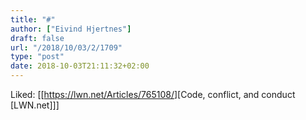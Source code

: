 ```yaml
---
title: "#"
author: ["Eivind Hjertnes"]
draft: false
url: "/2018/10/03/2/1709"
type: "post"
date: 2018-10-03T21:11:32+02:00
---
```


Liked: [[<https://lwn.net/Articles/765108/>][Code, conflict, and conduct
[LWN.net]]]
